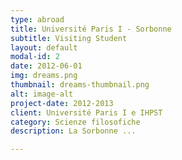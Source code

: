 ```yaml
---
type: abroad
title: Université Paris I - Sorbonne
subtitle: Visiting Student
layout: default
modal-id: 2
date: 2012-06-01
img: dreams.png
thumbnail: dreams-thumbnail.png
alt: image-alt
project-date: 2012-2013
client: Université Paris I e IHPST
category: Scienze filosofiche
description: La Sorbonne ...

---
```

